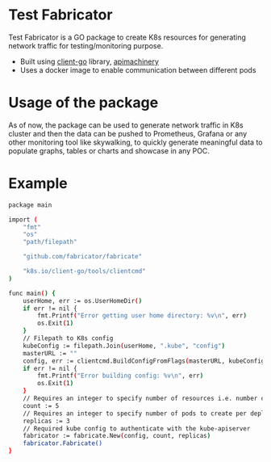 # Test Fabricator

Test Fabricator is a GO package to create K8s resources for generating network traffic for testing/monitoring purpose.

- Built using [client-go] library, [apimachinery]
- Uses a docker image to enable communication between different pods

# Usage of the package

As of now, the package can be used to generate network traffic in K8s cluster and then the data can be pushed to Prometheus, Grafana or any other monitoring tool like skywalking, to quickly generate meaningful data to populate graphs, tables or charts and showcase in any POC.

# Example 

```sh
package main

import (
	"fmt"
	"os"
	"path/filepath"

	"github.com/fabricator/fabricate" 

	"k8s.io/client-go/tools/clientcmd"
)

func main() {
	userHome, err := os.UserHomeDir()
	if err != nil {
		fmt.Printf("Error getting user home directory: %v\n", err)
		os.Exit(1)
	}
    // Filepath to K8s config 
	kubeConfig := filepath.Join(userHome, ".kube", "config")
    masterURL := ""
	config, err := clientcmd.BuildConfigFromFlags(masterURL, kubeConfig)
	if err != nil {
		fmt.Printf("Error building config: %v\n", err)
		os.Exit(1)
	}
    // Requires an integer to specify number of resources i.e. number of config maps, deployments and services
    count := 5
    // Requires an integer to specify number of pods to create per deployment
    replicas := 3
    // Required kube config to authenticate with the kube-apiserver
	fabricator := fabricate.New(config, count, replicas)
	fabricator.Fabricate()
}
```

[//]: # (These are reference links used in the body of this note and get stripped out when the markdown processor does its job. There is no need to format nicely because it shouldn't be seen.)

   [client-go]: <https://github.com/kubernetes/client-go>
   [apimachinery]: <https://github.com/kubernetes/apimachinery>